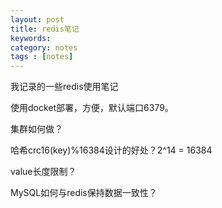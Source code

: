 ```yaml
---
layout: post
title: redis笔记
keywords: 
category: notes
tags : [notes]
---
```

我记录的一些redis使用笔记
<!-- more -->
使用docket部署，方便，默认端口6379。

集群如何做？

哈希crc16(key)%16384设计的好处？2^14 = 16384

value长度限制？

MySQL如何与redis保持数据一致性？


